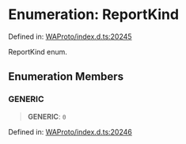 # Enumeration: ReportKind

Defined in: [WAProto/index.d.ts:20245](https://github.com/Fokusdotid/bail/blob/82f46c566476ac566bfd781dede14412fcdfb787/WAProto/index.d.ts#L20245)

ReportKind enum.

## Enumeration Members

### GENERIC

> **GENERIC**: `0`

Defined in: [WAProto/index.d.ts:20246](https://github.com/Fokusdotid/bail/blob/82f46c566476ac566bfd781dede14412fcdfb787/WAProto/index.d.ts#L20246)
